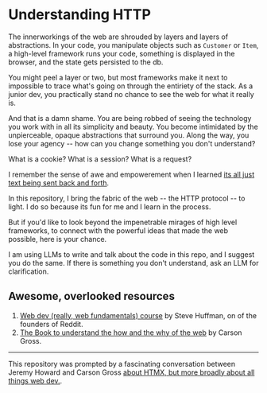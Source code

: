 # Understanding HTTP

The innerworkings of the web are shrouded by layers and layers of abstractions. In your code, you manipulate objects such as `Customer` or `Item`, a high-level framework runs your code, something is displayed in the browser, and the state gets persisted to the db.

You might peel a layer or two, but most frameworks make it next to impossible to trace what's going on through the entiriety of the stack. As a junior dev, you practically stand no chance to see the web for what it really is.

And that is a damn shame. You are being robbed of seeing the technology you work with in all its simplicity and beauty. You become intimidated by the unpierceable, opaque abstractions that surround you. Along the way, you lose your agency -- how can you change something you don't understand?

What is a cookie? What is a session? What is a request?

I remember the sense of awe and empowerement when I learned [its all just text being sent back and forth](https://github.com/rack/rack/pull/1172).

In this repository, I bring the fabric of the web -- the HTTP protocol -- to light. I do so because its fun for me and I learn in the process.

But if you'd like to look beyond the impenetrable mirages of high level frameworks, to connect with the powerful ideas that made the web possible, here is your chance.

I am using LLMs to write and talk about the code in this repo, and I suggest you do the same. If there is something you don't understand, ask an LLM for clarification.

## Awesome, overlooked resources

1. [Web dev (really, web fundamentals) course](https://www.youtube.com/watch?v=dtiKDBO4nMc&list=PLAwxTw4SYaPlLXUhUNt1wINWrrH9axjcI) by Steve Huffman, on of the founders of Reddit.
2. [The Book to understand the how and the why of the web](https://hypermedia.systems/) by Carson Gross.

-----------

This repository was prompted by a fascinating conversation between Jeremy Howard and Carson Gross [about HTMX, but more broadly about all things web dev.](https://www.youtube.com/watch?v=WuipZMUch18).

